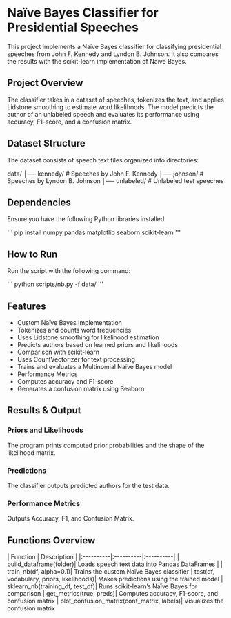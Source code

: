 # Naïve Bayes Classifier for Presidential Speeches
This project implements a Naïve Bayes classifier for classifying presidential speeches from John F. Kennedy and Lyndon B. Johnson. It also compares the results with the scikit-learn implementation of Naïve Bayes.

## Project Overview
The classifier takes in a dataset of speeches, tokenizes the text, and applies Lidstone smoothing to estimate word likelihoods. The model predicts the author of an unlabeled speech and evaluates its performance using accuracy, F1-score, and a confusion matrix.

## Dataset Structure

The dataset consists of speech text files organized into directories:

data/
│── kennedy/       # Speeches by John F. Kennedy
│── johnson/       # Speeches by Lyndon B. Johnson
│── unlabeled/     # Unlabeled test speeches

## Dependencies

Ensure you have the following Python libraries installed:

''' pip install numpy pandas matplotlib seaborn scikit-learn '''

## How to Run

Run the script with the following command:

''' python scripts/nb.py -f data/ '''

## Features

- Custom Naïve Bayes Implementation
- Tokenizes and counts word frequencies
- Uses Lidstone smoothing for likelihood estimation
- Predicts authors based on learned priors and likelihoods
- Comparison with scikit-learn
- Uses CountVectorizer for text processing
- Trains and evaluates a Multinomial Naïve Bayes model
- Performance Metrics
- Computes accuracy and F1-score
- Generates a confusion matrix using Seaborn

## Results & Output

### Priors and Likelihoods
The program prints computed prior probabilities and the shape of the likelihood matrix.
### Predictions
The classifier outputs predicted authors for the test data.
### Performance Metrics
Outputs Accuracy, F1, and Confusion Matrix.

## Functions Overview
| Function |	Description |
|:----------|:----------|:----------|
| build_dataframe(folder)|	Loads speech text data into Pandas DataFrames |
| train_nb(df, alpha=0.1)|	Trains the custom Naïve Bayes classifier
| test(df, vocabulary, priors, likelihoods)|	Makes predictions using the trained model
| sklearn_nb(training_df, test_df)|	Runs scikit-learn’s Naïve Bayes for comparison
| get_metrics(true, preds)|	Computes accuracy, F1-score, and confusion matrix
| plot_confusion_matrix(conf_matrix, labels)|	Visualizes the confusion matrix

